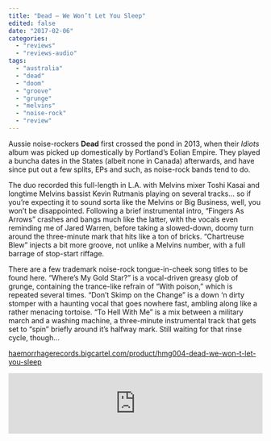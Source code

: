 ```yaml
---
title: "Dead – We Won’t Let You Sleep"
edited: false
date: "2017-02-06"
categories:
  - "reviews"
  - "reviews-audio"
tags:
  - "australia"
  - "dead"
  - "doom"
  - "groove"
  - "grunge"
  - "melvins"
  - "noise-rock"
  - "review"
---
```


Aussie noise-rockers **Dead** first crossed the pond in 2013, when their _Idiots_ album was picked up domestically by Portland’s Eolian Empire. They played a buncha dates in the States (albeit none in Canada) afterwards, and have since put out a few splits, EPs and such, as noise-rock bands tend to do.

The duo recorded this full-length in L.A. with Melvins mixer Toshi Kasai and longtime Melvins bassist Kevin Rutmanis playing on several tracks… so if you’re expecting it to sound sorta like the Melvins or Big Business, well, you won’t be disappointed. Following a brief instrumental intro, “Fingers As Arrows” crashes and bangs much like the latter, with the vocals even reminding me of Jared Warren, before taking a slowed-down, doomy turn around the three-minute mark that hits like a ton of bricks. “Chartreuse Blew” injects a bit more groove, not unlike a Melvins number, with a full barrage of stop-start riffage.

There are a few trademark noise-rock tongue-in-cheek song titles to be found here. “Where’s My Gold Star?” is a vocal-driven greasy glob of grunge, containing the trance-like refrain of “With poison,” which is repeated several times. “Don’t Skimp on the Change” is a down ‘n dirty stomper with a haunting vocal that goes nowhere fast, ambling along like a rather menacing tortoise. “To Hell With Me” is a mix between a military march and a washing machine, a three-minute instrumental track that gets set to “spin” briefly around it’s halfway mark. Still waiting for that rinse cycle, though…

[haemorrhagerecords.bigcartel.com/product/hmg004-dead-we-won-t-let-you-sleep](http://haemorrhagerecords.bigcartel.com/product/hmg004-dead-we-won-t-let-you-sleep)

<iframe style="border: 0; width: 100%; height: 120px;" src="https://bandcamp.com/EmbeddedPlayer/album=1078971821/size=large/bgcol=ffffff/linkcol=0687f5/tracklist=false/artwork=small/transparent=true/" width="300" height="150" seamless=""><a href="http://weemptyrooms.bandcamp.com/album/we-wont-let-you-sleep">We Won't Let You Sleep by DEAD</a></iframe>

